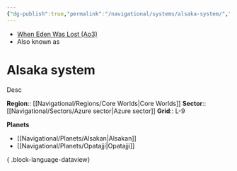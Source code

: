 ```yaml
---
{"dg-publish":true,"permalink":"/navigational/systems/alsaka-system/","tags":["map","core","azure","system","unfinished"],"noteIcon":"saber1"}
---
```


- [When Eden Was Lost (Ao3)](https://archiveofourown.org/works/19334440)
- Also known as 
# Alsaka system
Desc

**Region**::  [[Navigational/Regions/Core Worlds\|Core Worlds]]
**Sector**::  [[Navigational/Sectors/Azure sector\|Azure sector]]
**Grid**::  L-9

**Planets**
- [[Navigational/Planets/Alsakan\|Alsakan]]
- [[Navigational/Planets/Opatajji\|Opatajji]]

{ .block-language-dataview}